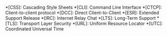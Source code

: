 *[CSS]: Cascading Style Sheets
*[CLI]: Command Line Interface
*[CTCP]: Client-to-client protocol
*[DCC]: Direct Client-to-Client
*[ESR]: Extended Support Release
*[IRC]: Internet Relay Chat
*[LTS]: Long-Term Support
*[TLS]: Transport Layer Security
*[URL]: Uniform Resource Locator
*[UTC]: Coordinated Universal Time
